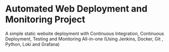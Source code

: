 # Automated Web Deployment and Monitoring Project
A simple static website deployment with Continuous Integration, Continuous Deployment, Testing and Monitoring All-in-one (Using Jenkins, Docker, Git , Python, Loki and Grafana)
